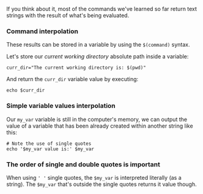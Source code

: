 If you think about it, most of the commands we've learned so far return text strings with the result of what's being evaluated.

### Command interpolation

These results can be stored in a variable by using the `$(command)` syntax.

Let's store our _current working directory_ absolute path inside a variable: 

```
curr_dir="The current working directory is: $(pwd)"
```

And return the `curr_dir` variable value by executing: 

```
echo $curr_dir
```

### Simple variable values interpolation

Our `my_var` variable is still in the computer's memory, we can output the value of a variable that has been already created within another string like this: 

```
# Note the use of single quotes
echo '$my_var value is:' $my_var
```

### The order of single and double quotes is important 

When using `' '` single quotes, the `$my_var` is interpreted literally (as a string). 
The `$my_var` that's outside the single quotes returns it value though.